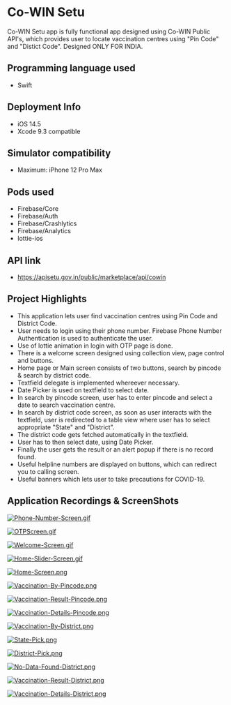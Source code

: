 # Co-WIN Setu

Co-WIN Setu app is fully functional app designed using Co-WIN Public API's, which provides user to locate vaccination centres using "Pin Code" and "Distict Code". Designed ONLY FOR INDIA.

## Programming language used
- Swift

## Deployment Info
- iOS 14.5
- Xcode 9.3 compatible

## Simulator compatibility
- Maximum: iPhone 12 Pro Max

## Pods used
- Firebase/Core
- Firebase/Auth
- Firebase/Crashlytics
- Firebase/Analytics
- lottie-ios

## API link
- https://apisetu.gov.in/public/marketplace/api/cowin

## Project Highlights
- This application lets user find vaccination centres using Pin Code and District Code.
- User needs to login using their phone number. Firebase Phone Number Authentication is used to authenticate the user.
- Use of lottie animation in login with OTP page is done.
- There is a welcome screen designed using collection view, page control and buttons.
- Home page or Main screen consists of two buttons, search by pincode & search by district code.
- Textfield delegate is implemented whereever necessary.
- Date Picker is used on textfield to select date.
- In search by pincode screen, user has to enter pincode and select a date to search vaccination centre.
- In search by district code screen, as soon as user interacts with the textfield, user is redirected to a table view where user has to select appropriate "State" and "District".
- The district code gets fetched automatically in the textfield.
- User has to then select date, using Date Picker.
- Finally the user gets the result or an alert popup if there is no record found.
- Useful helpline numbers are displayed on buttons, which can redirect you to calling screen.
- Useful banners which lets user to take precautions for COVID-19.

## Application Recordings & ScreenShots

[![Phone-Number-Screen.gif](https://i.postimg.cc/kgMxGKZB/Phone-Number-Screen.gif)](https://postimg.cc/crjK5gdS)

[![OTPScreen.gif](https://i.postimg.cc/tCPGmVCv/OTPScreen.gif)](https://postimg.cc/LnHWJ5Pj)

[![Welcome-Screen.gif](https://i.postimg.cc/dt6ybD1v/Welcome-Screen.gif)](https://postimg.cc/BX8bDSHw)

[![Home-Slider-Screen.gif](https://i.postimg.cc/Qx8BJsqz/Home-Slider-Screen.gif)](https://postimg.cc/8sYPT29d)

[![Home-Screen.png](https://i.postimg.cc/1t0tDYVP/Home-Screen.png)](https://postimg.cc/DJZnT6cY)

[![Vaccination-By-Pincode.png](https://i.postimg.cc/gcBP39cr/Vaccination-By-Pincode.png)](https://postimg.cc/Sj85pvMp)

[![Vaccination-Result-Pincode.png](https://i.postimg.cc/DmVj5PYp/Vaccination-Result-Pincode.png)](https://postimg.cc/fSKfRmsY)

[![Vaccination-Details-Pincode.png](https://i.postimg.cc/nhT8VNWH/Vaccination-Details-Pincode.png)](https://postimg.cc/18g7J7PT)

[![Vaccination-By-District.png](https://i.postimg.cc/d3RHHyPq/Vaccination-By-District.png)](https://postimg.cc/RJFLqqZ8)

[![State-Pick.png](https://i.postimg.cc/xdbPpzMW/State-Pick.png)](https://postimg.cc/67tRyTH0)

[![District-Pick.png](https://i.postimg.cc/xdKzbyKT/District-Pick.png)](https://postimg.cc/hJtjkmyH)

[![No-Data-Found-District.png](https://i.postimg.cc/NGW2bzpf/No-Data-Found-District.png)](https://postimg.cc/G9xpmzWZ)

[![Vaccination-Result-District.png](https://i.postimg.cc/JnrGHwrP/Vaccination-Result-District.png)](https://postimg.cc/KKWZCHgM)

[![Vaccination-Details-District.png](https://i.postimg.cc/1X4XMpNF/Vaccination-Details-District.png)](https://postimg.cc/BP9JnPpZ)


